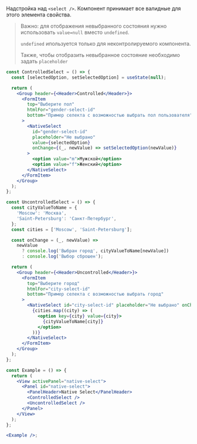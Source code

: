 Надстройка над `<select />`. Компонент принимает все валидные для этого элемента свойства.

> Важно: для отображения невыбранного состояния нужно использовать `value=null` вместо `undefined`.
>
> `undefined` ипользуется только для неконтролируемого компонента.
>
> Также, чтобы отобразить невыбранное состояние необходимо задать `placeholder`

```jsx
const ControlledSelect = () => {
  const [selectedOption, setSelectedOption] = useState(null);

  return (
    <Group header={<Header>Controlled</Header>}>
      <FormItem
        top="Выберите пол"
        htmlFor="gender-select-id"
        bottom="Пример селекта с возможностью выбрать пол пользователя"
      >
        <NativeSelect
          id="gender-select-id"
          placeholder="Не выбрано"
          value={selectedOption}
          onChange={(_, newValue) => setSelectedOption(newValue)}
        >
          <option value="m">Мужской</option>
          <option value="f">Женский</option>
        </NativeSelect>
      </FormItem>
    </Group>
  );
};

const UncontrolledSelect = () => {
  const cityValueToName = {
    'Moscow': 'Москва',
    'Saint-Petersburg': 'Caнкт-Петербург',
  };
  const cities = ['Moscow', 'Saint-Petersburg'];

  const onChange = (_, newValue) =>
    newValue
      ? console.log('Выбран город', cityValueToName[newValue])
      : console.log('Выбор сброшен');

  return (
    <Group header={<Header>Uncontrolled</Header>}>
      <FormItem
        top="Выберите город"
        htmlFor="city-select-id"
        bottom="Пример селекта с возможностью выбрать город"
      >
        <NativeSelect id="city-select-id" placeholder="Не выбрано" onChange={onChange}>
          {cities.map((city) => (
            <option key={city} value={city}>
              {cityValueToName[city]}
            </option>
          ))}
        </NativeSelect>
      </FormItem>
    </Group>
  );
};

const Example = () => {
  return (
    <View activePanel="native-select">
      <Panel id="native-select">
        <PanelHeader>Native Select</PanelHeader>
        <ControlledSelect />
        <UncontrolledSelect />
      </Panel>
    </View>
  );
};

<Example />;
```

